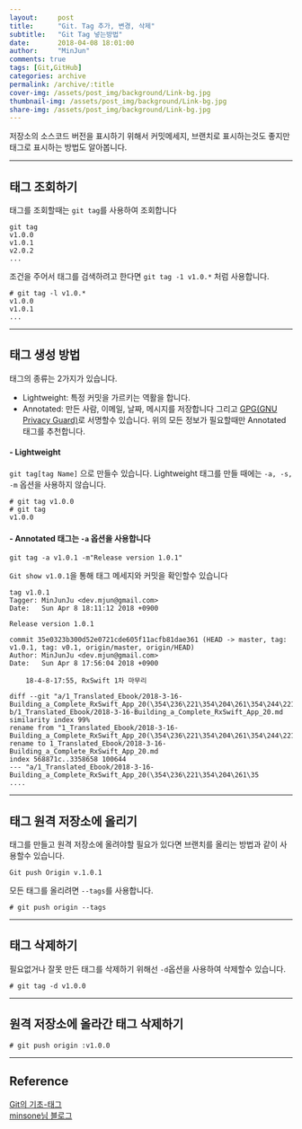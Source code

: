 ```yaml
---
layout:     post
title:      "Git. Tag 추가, 변경, 삭제"
subtitle:   "Git Tag 넣는방법"
date:       2018-04-08 18:01:00
author:     "MinJun"
comments: true 
tags: [Git,GitHub]
categories: archive
permalink: /archive/:title
cover-img: /assets/post_img/background/Link-bg.jpg
thumbnail-img: /assets/post_img/background/Link-bg.jpg
share-img: /assets/post_img/background/Link-bg.jpg
---
```


저장소의 소스코드 버전을 표시하기 위해서 커밋메세지, 브랜치로 표시하는것도 좋지만 태그로 표시하는 방법도 알아봅니다. 

---

## 태그 조회하기

태그를 조회할때는 `git tag`를 사용하여 조회합니다

```Git
git tag
v1.0.0
v1.0.1
v2.0.2
...
```

조건을 주어서 태그를 검색하려고 한다면 `git tag -1 v1.0.*` 처럼 사용합니다.

```Git
# git tag -l v1.0.*
v1.0.0
v1.0.1
...
```

---

## 태그 생성 방법 

태그의 종류는 2가지가 있습니다. 

- Lightweight: 특정 커밋을 가르키는 역활을 합니다. 
- Annotated: 만든 사람, 이메일, 날짜, 메시지를 저장합니다 그리고 [GPG(GNU Privacy Guard)](https://ko.wikipedia.org/wiki/GNU_%ED%94%84%EB%9D%BC%EC%9D%B4%EB%B2%84%EC%8B%9C_%EA%B0%80%EB%93%9C)로 서명할수 있습니다. 위의 모든 정보가 필요할때만 Annotated 태그를 추천합니다. 

#### - Lightweight 

`git tag[tag Name]` 으로 만들수 있습니다. Lightweight 태그를 만들 때에는 `-a, -s, -m` 옵션을 사용하지 않습니다.

```Git
# git tag v1.0.0
# git tag
v1.0.0
```

#### - Annotated 태그는 `-a` 옵션을 사용합니다 

```Git
git tag -a v1.0.1 -m"Release version 1.0.1"
```

`Git show v1.0.1`을 통해 태그 메세지와 커밋을 확인할수 있습니다

```Git
tag v1.0.1
Tagger: MinJunJu <dev.mjun@gmail.com>
Date:   Sun Apr 8 18:11:12 2018 +0900

Release version 1.0.1

commit 35e0323b300d52e0721cde605f11acfb81dae361 (HEAD -> master, tag: v1.0.1, tag: v0.1, origin/master, origin/HEAD)
Author: MinJunJu <dev.mjun@gmail.com>
Date:   Sun Apr 8 17:56:04 2018 +0900

    18-4-8-17:55, RxSwift 1차 마무리

diff --git "a/1_Translated_Ebook/2018-3-16-Building_a_Complete_RxSwift_App_20(\354\236\221\354\204\261\354\244\221..).md" b/1_Translated_Ebook/2018-3-16-Building_a_Complete_RxSwift_App_20.md
similarity index 99%
rename from "1_Translated_Ebook/2018-3-16-Building_a_Complete_RxSwift_App_20(\354\236\221\354\204\261\354\244\221..).md"
rename to 1_Translated_Ebook/2018-3-16-Building_a_Complete_RxSwift_App_20.md
index 568871c..3358658 100644
--- "a/1_Translated_Ebook/2018-3-16-Building_a_Complete_RxSwift_App_20(\354\236\221\354\204\261\35
....
```

---

## 태그 원격 저장소에 올리기

태그를 만들고 원격 저장소에 올려야할 필요가 있다면 브랜치를 올리는 방법과 같이 사용할수 있습니다.

```Git
Git push Origin v.1.0.1
```

모든 태그를 올리려면 `--tags`를 사용합니다. 

```Git
# git push origin --tags 
```

---

## 태그 삭제하기

필요없거나 잘못 만든 태그를 삭제하기 위해선 `-d`옵션을 사용하여 삭제할수 있습니다.

```Git
# git tag -d v1.0.0
```

---

## 원격 저장소에 올라간 태그 삭제하기 

```Git
# git push origin :v1.0.0
```

---

## Reference 

[Git의 기초-태그](https://git-scm.com/book/ko/v1/Git%EC%9D%98-%EA%B8%B0%EC%B4%88-%ED%83%9C%EA%B7%B8)<br>
[minsone님 블로그](http://minsone.github.io/git/git-addtion-and-modified-delete-tag)